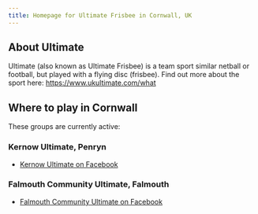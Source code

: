 ```yaml
---
title: Homepage for Ultimate Frisbee in Cornwall, UK
---
```


## About Ultimate

Ultimate (also known as Ultimate Frisbee) is a team sport similar netball or football, but played with a flying disc (frisbee).
Find out more about the sport here: https://www.ukultimate.com/what

## Where to play in Cornwall

These groups are currently active:

### Kernow Ultimate, Penryn 
* [Kernow Ultimate on Facebook](https://www.facebook.com/groups/kernowultimate)

### Falmouth Community Ultimate, Falmouth
* [Falmouth Community Ultimate on Facebook](https://www.facebook.com/FalUltimate)



